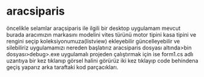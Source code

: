 # aracsiparis
öncelikle selamlar
araçsiparis ile ilgili bir desktop uygulamam mevcut
burada aracımızın markasını modelini vites türünü motor tipini kasa tipini ve rengini seçip
koleksiyonumuza(listview) ekleyebilir güncelleyebilir ve silebiliriz
uygulamamızı nereden başlatırız aracsiparis dosyası altında>bin dosyası>debug>.exe uygulamalı 
projeden çalıştırmak için ise form1.cs adlı uzantıya bir kez tıklanıp görsel halini görürüz
iki kez tıklayıp code behindena geçiş yaparız arka taraftaki kod parçacıkları.
